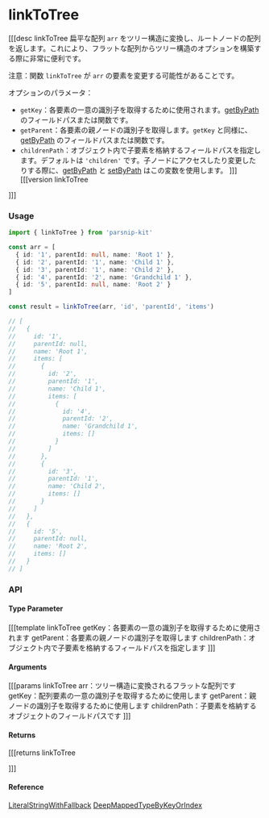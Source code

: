 # linkToTree
[[[desc linkToTree
  扁平な配列 `arr` をツリー構造に変換し、ルートノードの配列を返します。これにより、フラットな配列からツリー構造のオプションを構築する際に非常に便利です。

  注意：関数 `linkToTree` が `arr` の要素を変更する可能性があることです。

  オプションのパラメータ：
  - `getKey`：各要素の一意の識別子を取得するために使用されます。[getByPath](../object/getByPath) のフィールドパスまたは関数です。
  - `getParent`：各要素の親ノードの識別子を取得します。`getKey` と同様に、[getByPath](../object/getByPath) のフィールドパスまたは関数です。
  - `childrenPath`：オブジェクト内で子要素を格納するフィールドパスを指定します。デフォルトは `'children'` です。子ノードにアクセスしたり変更したりする際に、[getByPath](../object/getByPath) と [setByPath](../object/setByPath) はこの変数を使用します。
]]]
[[[version linkToTree
  
]]]

### Usage

```ts
import { linkToTree } from 'parsnip-kit'

const arr = [
  { id: '1', parentId: null, name: 'Root 1' },
  { id: '2', parentId: '1', name: 'Child 1' },
  { id: '3', parentId: '1', name: 'Child 2' },
  { id: '4', parentId: '2', name: 'Grandchild 1' },
  { id: '5', parentId: null, name: 'Root 2' }
]

const result = linkToTree(arr, 'id', 'parentId', 'items')

// [
//   {
//     id: '1',
//     parentId: null,
//     name: 'Root 1',
//     items: [
//       {
//         id: '2',
//         parentId: '1',
//         name: 'Child 1',
//         items: [
//           {
//             id: '4',
//             parentId: '2',
//             name: 'Grandchild 1',
//             items: []
//           }
//         ]
//       },
//       {
//         id: '3',
//         parentId: '1',
//         name: 'Child 2',
//         items: []
//       }
//     ]
//   },
//   {
//     id: '5',
//     parentId: null,
//     name: 'Root 2',
//     items: []
//   }
// ]

```


### API

#### Type Parameter

[[[template linkToTree
getKey：各要素の一意の識別子を取得するために使用されます
getParent：各要素の親ノードの識別子を取得します
childrenPath：オブジェクト内で子要素を格納するフィールドパスを指定します
]]]

#### Arguments

[[[params linkToTree
arr：ツリー構造に変換されるフラットな配列です
getKey：配列要素の一意の識別子を取得するために使用します
getParent：親ノードの識別子を取得するために使用します
childrenPath：子要素を格納するオブジェクトのフィールドパスです
]]]

#### Returns

[[[returns linkToTree

]]]

#### Reference

[LiteralStringWithFallback](../common/types#literalstringwithfallback) [DeepMappedTypeByKeyOrIndex](../common/types#deepmappedtypebykeyorindex)
